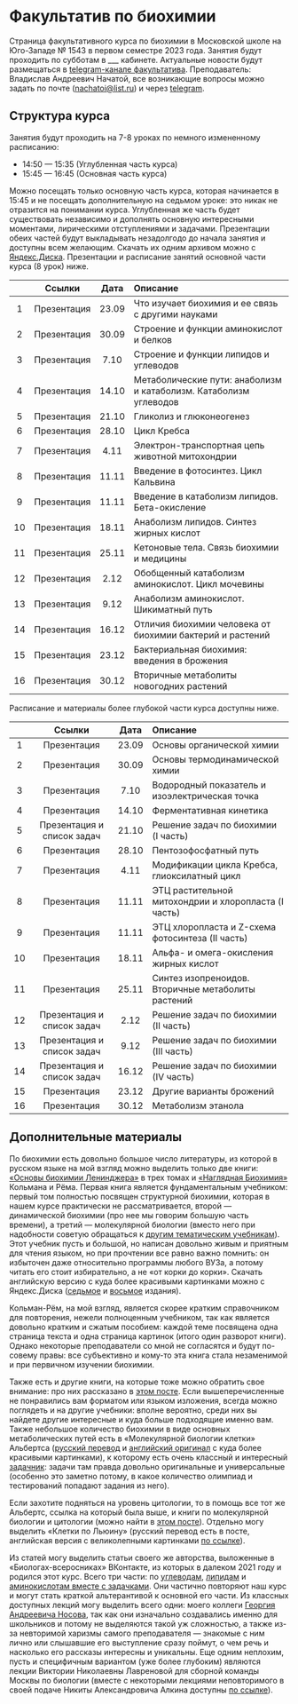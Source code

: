 # Факультатив по биохимии

Страница факультативного курса по биохимии в Московской школе на Юго-Западе № 1543 в первом семестре 2023 года. Занятия будут проходить по субботам в ___ кабинете. Актуальные новости будут размещаться в [telegram-канале факультатива](https://t.me/+wjXCAQvUSjE2NjVi). Преподаватель: Владислав Андреевич Начатой, все возникающие вопросы можно задать по почте (nachatoi@list.ru) и через [telegram](https://t.me/subpolare). 

## Структура курса

Занятия будут проходить на 7-8 уроках по немного измененному расписанию: 

* 14:50 — 15:35 (Углубленная часть курса)
* 15:45 — 16:45 (Основная часть курса)

Можно посещать только основную часть курса, которая начинается в 15:45 и не посещать дополнительную на седьмом уроке: это никак не отразится на понимании курса. Углубленная же часть будет существовать независимо и дополнять основную интересными моментами, лирическими отступлениями и задачами. Презентации обеих частей будут выкладывать незадолгодо до начала занятия и доступны всем желающим. Скачать их одним архивом можно с [Яндекс.Диска](https://disk.yandex.ru/d/8iiuvWGIant5rA). Презентации и расписание занятий основной части курса (8 урок) ниже.

|  | Ссылки | Дата | Описание | 
| :------: | :------: | :------: | :------ | 
| 1 | Презентация | 23.09 | Что изучает биохимия и ее связь с другими науками | 
| 2 | Презентация | 30.09 | Строение и функции аминокислот и белков |  
| 3 | Презентация | 7.10 | Строение и функции липидов и углеводов | 
| 4 | Презентация | 14.10 | Метаболические пути: анаболизм и катаболизм. Катаболизм углеводов | 
| 5 | Презентация | 21.10 | Гликолиз и глюконеогенез | 
| 6 | Презентация | 28.10 | Цикл Кребса | 
| 7 | Презентация | 4.11 | Электрон-транспортная цепь животной митохондрии | 
| 8 | Презентация | 11.11 | Введение в фотосинтез. Цикл Кальвина | 
| 9 | Презентация | 11.11 | Введение в катаболизм липидов. Бета-окисление | 
| 10 | Презентация | 18.11 | Анаболизм липидов. Синтез жирных кислот | 
| 11 | Презентация | 25.11 | Кетоновые тела. Связь биохимии и медицины | 
| 12 | Презентация | 2.12 | Обобщенный катаболизм аминокислот. Цикл мочевины | 
| 13 | Презентация | 9.12 | Анаболизм аминокислот. Шикиматный путь | 
| 14 | Презентация | 16.12 | Отличия биохимии человека от биохимии бактерий и растений | 
| 15 | Презентация | 23.12 | Бактериальная биохимия: введения в брожения | 
| 16 | Презентация | 30.12 | Вторичные метаболиты новогодних растений | 

Расписание и материалы более глубокой части курса доступны ниже. 

|  | Ссылки | Дата | Описание | 
| :------: | :------: | :------: | :------ | 
| 1 | Презентация | 23.09 | Основы органической химии | 
| 2 | Презентация | 30.09 | Основы термодинамической химии | 
| 3 | Презентация | 7.10 | Водородный показатель и изоэлектрическая точка |
| 4 | Презентация | 14.10 | Ферментативная кинетика  | 
| 5 | Презентация и список задач | 21.10 | Решение задач по биохимии (I часть) | 
| 6 | Презентация | 28.10 | Пентозофосфатный путь | 
| 7 | Презентация | 4.11 | Модификации цикла Кребса, глиоксилатный цикл | 
| 8 | Презентация | 11.11 | ЭТЦ растительной митохондрии и хлоропласта (I часть) | 
| 9 | Презентация | 11.11 | ЭТЦ хлоропласта и Z-схема фотосинтеза (II часть) | 
| 10 | Презентация | 18.11 | Альфа- и омега-окисления жирных кислот | 
| 11 | Презентация | 25.11 | Синтез изопреноидов. Вторичные метаболиты растений | 
| 12 | Презентация и список задач | 2.12 | Решение задач по биохимии (II часть) | 
| 13 | Презентация и список задач | 9.12 | Решение задач по биохимии (III часть) | 
| 14 | Презентация и список задач | 16.12 | Решение задач по биохимии (IV часть) | 
| 15 | Презентация | 23.12 | Другие варианты брожений | 
| 16 | Презентация | 30.12 | Метаболизм этанола | 





## Дополнительные материалы

По биохимии есть довольно большое число литературы, из которой в русском языке на мой взгляд можно выделить только две книги: [«Основы биохимии Ленинджера»](https://vk.com/wall-93139590_139) в трех томах и [«Наглядная Биохимия»](https://vk.com/wall-93139590_180) Кольмана и Рёма. Первая книга является фундаментальным учебником: первый том полностью посвящен структурной биохимии, которая в нашем курсе практически не рассматривается, второй — динамической биохимии (про нее мы говорим большую часть времени), а третий — молекулярной биологии (вместо него при надобности советую обращаться к [другим тематическим учебникам](https://vk.com/wall-93139590_1340)). Этот учебник пусть и большой, но написан довольно живым и приятным для чтения языком, но при прочтении все равно важно помнить: он избыточен даже относительно программы любого ВУЗа, а потому читать его стоит избирательно, а не «от корки до корки». Скачать английскую версию с куда более красивыми картинками можно с Яндекс.Диска ([седьмое](https://disk.yandex.ru/i/1kPV15rMyS_02g) и [восьмое](https://disk.yandex.ru/i/W06QfE87HfRI4g) издания).

Кольман-Рём, на мой взгляд, является скорее кратким справочником для повторения, нежели полноценным учебником, так как является довольно кратким и сжатым пособием: каждой теме посвящена одна страница текста и одна страница картинок (итого один разворот книги). Однако некоторые преподаватели со мной не согласятся и будут по-совему правы: все субъективно и кому-то эта книга стала незаменимой и при первичном изучении биохимии. 

Также есть и другие книги, на которые тоже можно обратить свое внимание: про них рассказано в [этом посте](https://vk.com/wall-93139590_4605). Если вышеперечисленные не понравились вам форматом или языком изложения, всегда можно поглядеть и на другие учебники: вполне вероятно, среди них вы найдете другие интересные и куда больше подходящие именно вам. Также небольшое количество биохимии в виде основных метаболических путей есть в «Молекулярной биологии клетки» Альбертса ([русский перевод](https://disk.yandex.ru/i/9qK1YZFg3-pTcA) и [английский оригинал](https://disk.yandex.ru/i/zWX6FMyEaacLgQ) с куда более красивыми картинками), к которому есть очень классный и интересный [задачник](https://disk.yandex.ru/i/OOfJ3zTY1YpMpw): задачи там правда довольно оригинальные и универсальные (особенно это заметно потому, в какое количество олимпиад и тестирований попадают задания из него). 

Если захотите подняться на уровень цитологии, то в помощь все тот же Альбертс, ссылка на который была выше, и книги по молекулярной биологии и цитологии (можно найти в [этом посте](https://vk.com/wall-93139590_1340)). Отдельно могу выделить «Клетки по Льюину» (русский перевод есть в посте, английская версия с великолепными картинками [по ссылке](https://disk.yandex.ru/i/lAG1gbCKi8XRAg)). 

Из статей могу выделить статьи своего же авторства, выложенные в «Биологах-всеросниках» ВКонтакте, из которых в далеком 2021 году и родился этот курс. Всего три части: по [углеводам](https://vk.com/@biovseros-katabolizm-uglevodov), [липидам](https://vk.com/@biovseros-metabolizm-lipidov-ili-idealnyi-recept-pohudeniya) и [аминокислотам вместе с задачками](https://vk.com/@biovseros-grandioznyi-final-o-blkah-i-zadachah). Они частично повторяют наш курс и могут стать краткой альтерантивой к основной его части. Из классных доступных лекций могу выделить всего одни: моего коллеги [Георгия Андреевича Носова](https://vk.com/page-93139590_52973445), так как они изначально создавались именно для школьников и потому не выделяются такой уж сложностью, а также из-за невторимой харизмы самого преподавателя — знакомые с ним лично или слышавшие его выступление сразу поймут, о чем речь и насколько его рассказы интересны и уникальны. Еще одним неплохим, пусть и специфичным вариантом (уже более глубоким) являются лекции Виктории Николаевны Лавреновой для сборной команды Москвы по биологии (вместе с некоторыми лекциями неповторимого в своей подаче Никиты Александровича Алкина доступны [по ссылке](https://www.youtube.com/playlist?list=PLNaLMqSph0LZ4QvpJSnhyBfhrRtAsnvaB)). 

